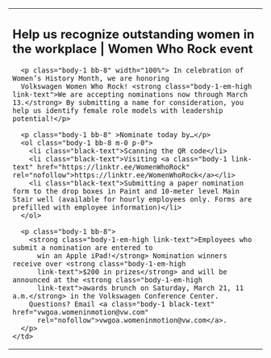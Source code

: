 <!--[if !mso]>-->
<table class="layout-fixed" cellspacing="0" cellpadding="0" border="0">
<!--<![endif]-->

<!--[if mso]>
  <table class="layout-fixed" cellspacing="0" cellpadding="0" border="0" width="{{contentWidth}}" style="width:{{contentWidth}}px;">
<![endif]-->
  <tr>
    <td>
      <h2 class="h2 bb-16 m-0">Help us recognize outstanding women in the workplace | Women Who Rock event</h2>

      <p class="body-1 bb-8" width="100%"> In celebration of Women’s History Month, we are honoring
      Volkswagen Women Who Rock! <strong class="body-1-em-high link-text">We are accepting nominations now through March 13.</strong> By submitting a name for consideration, you help us identify female role models with leadership potential!</p> 

      <p class="body-1 bb-8" >Nominate today by…</p> 
      <ol class="body-1 bb-8 m-0 p-0">
        <li class="black-text">Scanning the QR code</li>
        <li class="black-text">Visiting <a class="body-1 link-text" href="https://linktr.ee/WomenWhoRock" rel="nofollow">https://linktr.ee/WomenWhoRock</a></li>
        <li class="black-text">Submitting a paper nomination form to the drop boxes in Paint and 10-meter level Main Stair well (available for hourly employees only. Forms are prefilled with employee information)</li>
      </ol>

      <p class="body-1 bb-8">
        <strong class="body-1-em-high link-text">Employees who submit a nomination are entered to
          win an Apple iPad!</strong> Nomination winners receive over <strong class="body-1-em-high
          link-text">$200 in prizes</strong> and will be announced at the <strong class="body-1-em-high
          link-text">awards brunch on Saturday, March 21, 11 a.m.</strong> in the Volkswagen Conference Center.
        Questions? Email <a class="body-1 black-text" href="vwgoa.womeninmotion@vw.com"
          rel="nofollow">vwgoa.womeninmotion@vw.com</a>.
      </p> 
    </td>
  </tr>
</table>

